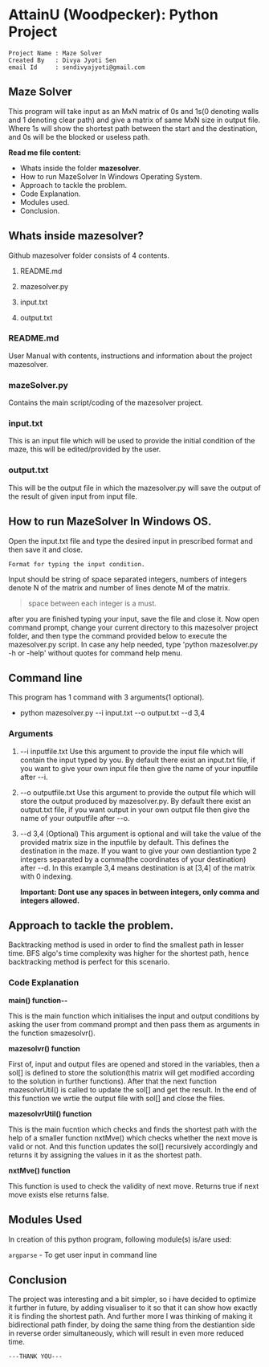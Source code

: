 # AttainU (Woodpecker): Python Project
```
Project Name : Maze Solver 
Created By   : Divya Jyoti Sen
email Id     : sendivyajyoti@gmail.com

```

## Maze Solver

This program will take input as an MxN matrix of 0s and 1s(0 denoting walls and 1 denoting clear path) and give a matrix of same MxN size in output file. Where 1s will show the shortest path between the start and the destination, and 0s will be the blocked or useless path.

**Read me file content:**
- Whats inside the folder **mazesolver**. 
- How to run MazeSolver In Windows Operating System.
- Approach to tackle the problem.
- Code Explanation.
- Modules used.
- Conclusion.

## Whats inside **mazesolver?**

Github mazesolver folder consists of 4 contents.

1. README.md

2. mazesolver.py

3. input.txt

3. output.txt

### README.md 
User Manual with contents, instructions and information about the project mazesolver.

### mazeSolver.py
Contains the main script/coding of the mazesolver project.

### input.txt
This is an input file which will be used to provide the initial condition of the maze, this will be edited/provided by the user.

### output.txt
This will be the output file in which the mazesolver.py will save the output of the result of given input from input file.

## How to run MazeSolver In Windows OS.

Open the input.txt file and type the desired input in prescribed format and then save it and close.

`Format for typing the input condition.`

Input should be string of space separated integers, numbers of integers denote N of the matrix and number of lines denote M of the matrix.
>space between each integer is a must.

after you are finished typing your input, save the file and close it. Now open command prompt, change your current directory to this mazesolver project folder, and then type the command provided below to execute the mazesolver.py script. 
In case any help needed, type 'python mazesolver.py -h or -help' without quotes for command help menu.


## Command line

This program has 1 command with 3 arguments(1 optional).

- python mazesolver.py --i input.txt --o output.txt --d 3,4

### Arguments
1. --i inputfile.txt
    Use this argument to provide the input file which will contain the input typed by you. By default there exist an input.txt file, if you want to give your own input file then give the name of your inputfile after --i.

2. --o outputfile.txt
    Use this argument to provide the output file which will store the output produced by mazesolver.py. By default there exist an output.txt file, if you want output in your own output file then give the name of your outputfile after --o.

3. --d 3,4 (Optional)
    This argument is optional and will take the value of the provided matrix size in the inputfile by default. This defines the destination in the maze. If you want to give your own destiantion type 2 integers separated by a comma(the coordinates of your destination) after --d. In this example 3,4 means destination is at [3,4] of the matrix with 0 indexing.

    **Important: Dont use any spaces in between integers, only comma and integers allowed.**

## Approach to tackle the problem.

Backtracking method is used in order to find the smallest path in lesser time. BFS algo's time complexity was higher for the shortest path, hence backtracking method is perfect for this scenario. 

### Code Explanation

**main() function--**

This is the main function which initialises the input and output conditions by asking the user from command prompt and then pass them as arguments in the function smazesolvr().

**mazesolvr() function**

First of, input and output files are opened and stored in the variables, then a sol[] is defined to store the solution(this matrix will get modified according to the solution in further functions). After that the next function mazesolvrUtil() is called to update the sol[] and get the result. In the end of this function we wrtie the output file with sol[] and close the files.

**mazesolvrUtil() function**

This is the main fucntion which checks and finds the shortest path with the help of a smaller function nxtMve() which checks whether the next move is valid or not. And this function updates the sol[] recursively accordingly and returns it by assigning the values in it as the shortest path.

**nxtMve() function**

This function is used to check the validity of next move. Returns true if next move exists else returns false.

## Modules Used

In creation of this python program, following module(s) is/are used:

`argparse` - To get user input in command line

## Conclusion

The project was interesting and a bit simpler, so i have decided to optimize it further in future, by adding visualiser to it so that it can show how exactly it is finding the shortest path. And further more I was thinking of making it bidirectional path finder, by doing the same thing from the destiantion side in reverse order simultaneously, which will result in even more reduced time.

`---THANK YOU---`
